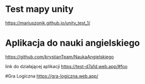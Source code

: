 # Test mapy unity

https://mariuszonik.github.io/unity_test_1/

# Aplikacja do nauki angielskiego 
https://github.com/krystianTeam/NaukaAngielskiego

link do działającej aplikacji 
https://test-d7a1d.web.app/#foo

#Gra Logiczna 
https://gra-logiczna.web.app/
